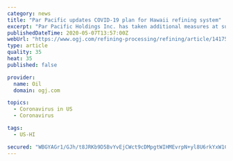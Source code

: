 ```yaml
---
category: news
title: "Par Pacific updates COVID-19 plan for Hawaii refining system"
excerpt: "Par Pacific Holdings Inc. has taken additional measures at subsidiary Par Hawaii Refining LLC’s 94,000-b/d and nearby 54,000-b/d refineries in Kapolei, Ha., to preserve liquidity while still accommodating Hawaii’s reduced demand for refined products."
publishedDateTime: 2020-05-07T13:57:00Z
webUrl: "https://www.ogj.com/refining-processing/refining/article/14175426/par-pacific-updates-covid19-plan-for-hawaii-refining-system"
type: article
quality: 35
heat: 35
published: false

provider:
  name: Oil
  domain: ogj.com

topics:
  - Coronavirus in US
  - Coronavirus

tags:
  - US-HI

secured: "WBGYAGr1/GJh/t8JRKb9D5BvYvEjCWct9cDMpgtWIHMEvrpN+yl8U6rkYxW1C9EYAfSNjOKxkF4FhaxgixjAQydumgjR1N3/UbOYIXrAHjsbfL1ubiIZF6ZazxStwIkd7SiFh0k620cBSKLj6wQd7UbOx9JGZBIUyJkwBPwLdrnyMT1h6fLV3AdCYYoCh2Ca5DDQSaxvzbt+NA09zmRc8fRTC0yP90zM71jhEe7+tXHeSuYVi35bsyh4I1xOWxqytHVoq6W1LLWxkeAPwlRFBb3+gYwP0HRx2tGoksoGOejI/+mxTsyAKScU3rP/nZzk;lHN4Ee8hVV41nlESwvof0A=="
---
```


